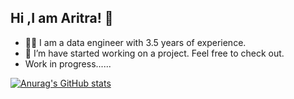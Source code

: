 ## Hi ,I am Aritra! 👋

<!--
**Aritra469/Aritra469** is a ✨ _special_ ✨ repository because its `README.md` (this file) appears on your GitHub profile.-->


- 🧑‍💻 I am a data engineer with 3.5 years of experience.
- 🔭 I’m have started working on a project. Feel free to check out.
- Work in progress......

[![Anurag's GitHub stats](https://github-readme-stats.vercel.app/api?username=aritra&show_icons=true&theme=transparent)](https://github.com/anuraghazra/github-readme-stats)

